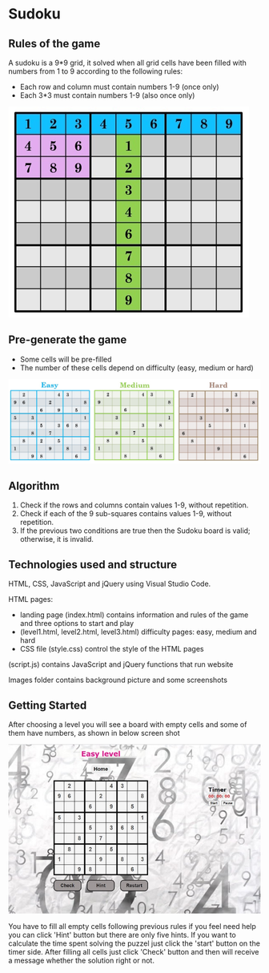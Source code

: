 # Sudoku
## Rules of the game
A sudoku is a 9*9 grid, it solved when all grid cells have been filled with numbers from 1 to 9 according to the following rules:
- Each row and column must contain numbers 1-9 (once only)
- Each 3*3 must contain numbers 1-9 (also once only)

![Alt text](./images/sudoku1.jpg)

## Pre-generate the game
- Some cells will be pre-filled 
- The number of these cells depend on difficulty (easy, medium or hard)

![Alt text](./images/sudoku_diffculty.jpg)

## Algorithm
1. Check if the rows and columns contain values 1-9, without repetition.
2. Check if each of the 9 sub-squares contains values 1-9, without repetition.
3. If the previous two conditions are true then the Sudoku board is valid; otherwise, it is invalid.

## Technologies used and structure
HTML, CSS, JavaScript and jQuery using Visual Studio Code.

HTML pages: 
- landing page (index.html) contains information and rules of the game and three options to start and play 
- (level1.html, level2.html, level3.html) difficulty pages: easy, medium and hard
- CSS file (style.css) control the style of the HTML pages

(script.js) contains JavaScript and jQuery functions that run website

Images folder contains background picture and some screenshots

## Getting Started
After choosing a level you will see a board with empty cells and some of them have numbers, as shown in below screen shot

![Alt text](./images/start_game.jpg)

You have to fill all empty cells following previous rules if you feel need help you can click 'Hint' button but there are only five hints. 
If you want to calculate the time spent solving the puzzel just click the 'start' button on the timer side.
After filling all cells just click 'Check' button and then will receive a message whether the solution right or not.